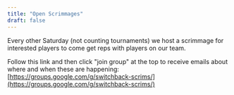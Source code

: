 ```yaml
---
title: "Open Scrimmages"
draft: false
---
```


Every other Saturday (not counting tournaments) we host a scrimmage
for interested players to come get reps with players on our team.

Follow this link and then click "join group" at the top to receive emails about where
and when these are happening: [https://groups.google.com/g/switchback-scrims/](https://groups.google.com/g/switchback-scrims/)
